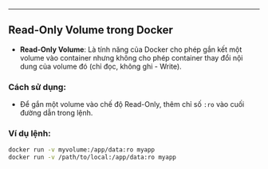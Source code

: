----
## Read-Only Volume trong Docker

- **Read-Only Volume**: Là tính năng của Docker cho phép gắn kết một volume vào container nhưng không cho phép container thay đổi nội dung của volume đó (chỉ đọc, không ghi - Write).
  
### Cách sử dụng:
- Để gắn một volume vào chế độ Read-Only, thêm chỉ số `:ro` vào cuối đường dẫn trong lệnh.

### Ví dụ lệnh:
```bash
docker run -v myvolume:/app/data:ro myapp
docker run -v /path/to/local:/app/data:ro myapp

